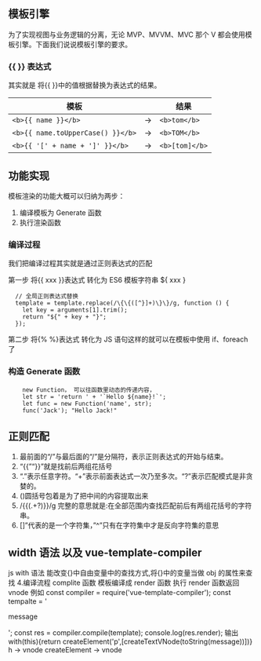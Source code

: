 ## 模板引擎

为了实现视图与业务逻辑的分离，无论 MVP、MVVM、MVC 那个 V 都会使用模板引擎。下面我们说说模板引擎的要求。

### {{ }} 表达式

其实就是 将{{ }}中的值根据替换为表达式的结果。

| 模板                              |     | 结果           |
| --------------------------------- | --- | -------------- |
| `<b>{{ name }}</b>`               | →   | `<b>tom</b>`   |
| `<b>{{ name.toUpperCase() }}</b>` | →   | `<b>TOM</b>`   |
| `<b>{{ '[' + name + ']' }}</b>`   | →   | `<b>[tom]</b>` |

## 功能实现

模板渲染的功能大概可以归纳为两步：

1. 编译模板为 Generate 函数
2. 执行渲染函数

### 编译过程

我们把编译过程其实就是通过正则表达式的匹配

第一步 将{{ xxx }}表达式 转化为 ES6 模板字符串 ${ xxx }

```
  // 全局正则表达式替换
  template = template.replace(/\{\{([^}]+)\}\}/g, function () {
    let key = arguments[1].trim();
    return "${" + key + "}";
  });
```

第二步 将{% %}表达式 转化为 JS 语句这样的就可以在模板中使用 if、foreach 了

### 构造 Generate 函数

```
    new Function， 可以往函数里动态的传递内容，
    let str = 'return ' + '`Hello ${name}!`';
    let func = new Function('name', str);
    func('Jack'); "Hello Jack!"
```

## 正则匹配

1. 最前面的“/”与最后面的“/”是分隔符，表示正则表达式的开始与结束。
2. “\{\{”“\}\}”就是找前后两组花括号
3. “.”表示任意字符。“+”表示前面表达式一次乃至多次。“?”表示匹配模式是非贪婪的。
4. ()圆括号包着是为了把中间的内容提取出来
5. /\{\{(.+?)\}\}/g 完整的意思就是:在全部范围内查找匹配前后有两组花括号的字符串。
6. []”代表的是一个字符集，”^”只有在字符集中才是反向字符集的意思

## width 语法 以及 vue-template-compiler

js with 语法 能改变{}中自由变量中的查找方式,将{}中的变量当做 obj 的属性来查找 4.编译流程
complite 函数 模板编译成 render 函数 执行 render 函数返回 vnode
例如
const compiler = require('vue-template-compiler');
const tempalte = '<p>message</p>';
const res = compiler.compile(template);
console.log(res.render);
输出 with(this){return createElement('p',[createTextVNode(toString(message))])}
h -> vnode
createElement -> vnode
